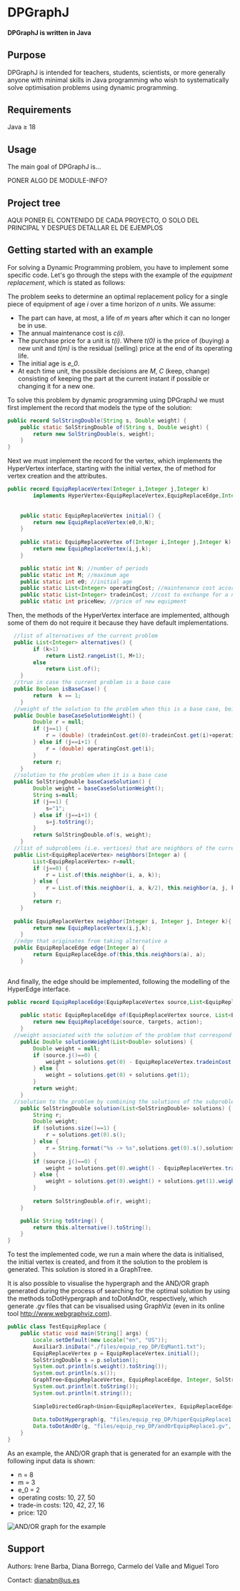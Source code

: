 # DPGraphJ

#### DPGraphJ is written in Java

## Purpose

DPGraphJ is intended for teachers, students, scientists, or more generally anyone with minimal skills in Java programming who wish to systematically solve optimisation problems using dynamic programming.

## Requirements

Java $\geq$ 18

## Usage

The main goal of DPGraphJ is...

PONER ALGO DE MODULE-INFO?

## Project tree

AQUI PONER EL CONTENIDO DE CADA PROYECTO, O SOLO DEL PRINCIPAL Y DESPUES DETALLAR EL DE EJEMPLOS

## Getting started with an example

For solving a Dynamic Programming problem, you have to implement some specific code. Let's go through the steps with the example of the *equipment replacement*, which is stated as follows: 

The problem seeks to determine an optimal replacement policy for a single piece of equipment of age *i* over a time horizon of *n* units. We assume:

- The part can have, at most, a life of *m* years after which it can no longer be in use.
- The annual maintenance cost is *c(i)*.
- The purchase price for a unit is *t(i)*. Where *t(0)* is the price of (buying) a new unit and *t(m)* is the residual (selling) price at the end of its operating life.
- The initial age is *e_0*.
- At each time unit, the possible decisions are *M*, *C* (keep, change) consisting of keeping the part at the current instant if possible or changing it for a new one.

To solve this problem by dynamic programming using DPGraphJ we must first implement the record that models the type of the solution:

```java
public record SolStringDouble(String s, Double weight) {
	public static SolStringDouble of(String s, Double weight) {
		return new SolStringDouble(s, weight);
	}
}
```
Next we must implement the record for the vertex, which implements the HyperVertex interface, starting with the initial vertex, the of method for vertex creation and the attributes.

```java
public record EquipReplaceVertex(Integer i,Integer j,Integer k) 
		implements HyperVertex<EquipReplaceVertex,EquipReplaceEdge,Integer,SolStringDouble> {
	
	
	public static EquipReplaceVertex initial() {	
		return new EquipReplaceVertex(e0,0,N);
	}
	
	public static EquipReplaceVertex of(Integer i,Integer j,Integer k) {	
		return new EquipReplaceVertex(i,j,k);
	}

	public static int N; //number of periods
	public static int M; //maximum age
	public static int e0; //initial age
	public static List<Integer> operatingCost; //maintenance cost according to age
	public static List<Integer> tradeinCost; //cost to exchange for a new one according to age
	public static int priceNew; //price of new equipment
```

Then, the methods of the HyperVertex interface are implemented, although some of them do not require it because they have default implementations. 

```java
  //list of alternatives of the current problem
  public List<Integer> alternatives() {
		if (k>1)
			return List2.rangeList(1, M+1);
		else 
			return List.of();
	}
  //true in case the current problem is a base case
  public Boolean isBaseCase() {
		return  k == 1; 
	}
  //weight of the solution to the problem when this is a base case, being the weight the value for the objective function to be optimised
  public Double baseCaseSolutionWeight() {
		Double r = null;
		if (j==1) {
			r = (double) (tradeinCost.get(0)-tradeinCost.get(i)+operatingCost.get(0));
		} else if (j==i+1) {
			r = (double) operatingCost.get(i);
		}
		return r;
	}
  //solution to the problem when it is a base case
  public SolStringDouble baseCaseSolution() {
		Double weight = baseCaseSolutionWeight();
		String s=null;
		if (j==1) {
			s="1";
		} else if (j==i+1) {
			s=j.toString();
		}
		return SolStringDouble.of(s, weight);
	}
  //list of subproblems (i.e. vertices) that are neighbors of the current problem when considering alternative a
  public List<EquipReplaceVertex> neighbors(Integer a) {
		List<EquipReplaceVertex> r=null;
		if (j==0) {
			r = List.of(this.neighbor(i, a, k));
		} else {
			r = List.of(this.neighbor(i, a, k/2), this.neighbor(a, j, k-k/2));
		}
		return r;
	}
  
  public EquipReplaceVertex neighbor(Integer i, Integer j, Integer k){
		return new EquipReplaceVertex(i,j,k);
	}
  //edge that originates from taking alternative a
  public EquipReplaceEdge edge(Integer a) {
		return EquipReplaceEdge.of(this,this.neighbors(a), a);
	}
	
```

And finally, the edge should be implemented, following the modelling of the HyperEdge interface.
```java
public record EquipReplaceEdge(EquipReplaceVertex source,List<EquipReplaceVertex> targets,Integer alternative) implements HyperEdge<EquipReplaceVertex,EquipReplaceEdge,Integer,SolStringDouble>{
	
	public static EquipReplaceEdge of(EquipReplaceVertex source, List<EquipReplaceVertex> targets, Integer action) {
		return new EquipReplaceEdge(source, targets, action);
	}
  //weight associated with the solution of the problem that correspond to the source vertex, combining the weights of the solutions of the subproblems
	public Double solutionWeight(List<Double> solutions) {
		Double weight = null;
		if (source.j()==0) {
			weight = solutions.get(0) - EquipReplaceVertex.tradeinCost.get(this.alternative());
		} else {
			weight = solutions.get(0) + solutions.get(1);
		}
		return weight;
	}
  //solution to the problem by combining the solutions of the subproblems
	public SolStringDouble solution(List<SolStringDouble> solutions) {
		String r;
		Double weight;
		if (solutions.size()==1) {
			r = solutions.get(0).s();
		} else {
			r = String.format("%s -> %s",solutions.get(0).s(),solutions.get(1).s());	
		}
		if (source.j()==0) {
			weight = solutions.get(0).weight() - EquipReplaceVertex.tradeinCost.get(this.alternative());
		} else {
			weight = solutions.get(0).weight() + solutions.get(1).weight();
		}
	
		return SolStringDouble.of(r, weight);	
	}

	public String toString() {
		return this.alternative().toString();
	}
}
```

To test the implemented code, we run a main where the data is initialised, the initial vertex is created, and from it the solution to the problem is generated. This solution is stored in a GraphTree.

It is also possible to visualise the hypergraph and the AND/OR graph generated during the process of searching for the optimal solution by using the methods toDotHypergraph and toDotAndOr, respectively, which generate .gv files that can be visualised using GraphViz (even in its online tool http://www.webgraphviz.com).

```java
public class TestEquipReplace {
	public static void main(String[] args) {
		Locale.setDefault(new Locale("en", "US"));
		Auxiliar3.iniData("./files/equip_rep_DP/EqMant1.txt");
		EquipReplaceVertex p = EquipReplaceVertex.initial();
		SolStringDouble s = p.solution();
		System.out.println(s.weight().toString());
		System.out.println(s.s());
		GraphTree<EquipReplaceVertex, EquipReplaceEdge, Integer, SolStringDouble> t = p.graphTree();
		System.out.println(t.toString());
		System.out.println(t.string());
		
		SimpleDirectedGraph<Union<EquipReplaceVertex, EquipReplaceEdge>, DefaultEdge> g = p.data().graph();
		
		Data.toDotHypergraph(g, "files/equip_rep_DP/hiperEquipReplace1.gv", p);
		Data.toDotAndOr(g, "files/equip_rep_DP/andOrEquipReplace1.gv", p);
	}
}
```

As an example, the AND/OR graph that is generated for an example with the following input data is shown:
- n = 8
- m = 3
- e_0 = 2
- operating costs: 10, 27, 50
- trade-in costs: 120, 42, 27, 16
- price: 120

![AND/OR graph for the example](https://github.com/DianaBorrego/DPGraphJ/blob/main/images/AND-OR-graph-equipment-replacement-problem.png)

## Support

Authors: Irene Barba, Diana Borrego, Carmelo del Valle and Miguel Toro

Contact: dianabn@us.es
